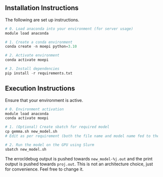 ## Installation Instructions

The following are set up instructions.

```python
# 0. Load anaconda into your environment (for server usage)
module load anaconda

# 1. Create a conda environment
conda create -n moepi python=3.10

# 2. Activate environment
conda activate moepi

# 3. Install dependencies
pip install -r requirements.txt
```

## Execution Instructions

Ensure that your environment is active.
```python
# 0. Environment activation
module load anaconda
conda activate moepi

# 1. (Optional) Create sbatch for required model
cp gemma.sh new_model.sh
# Edit as per requirement (both the file name and model name fed to the script)

# 2. Run the model on the GPU using Slurm
sbatch new_model.sh
```

The error/debug output is pushed towards `new_model-%j.out` and the print output
is pushed towards `proj.out`. This is not an architecture choice, just for
convenience. Feel free to change it.
